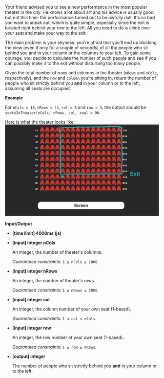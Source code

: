 ﻿Your friend advised you to see a new performance in the most popular theater in the city. He knows a lot about art and his advice is usually good, but not this time: the performance turned out to be awfully dull. It's so bad you want to sneak out, which is quite simple, especially since the exit is located right behind your row to the left. All you need to do is climb over your seat and make your way to the exit.

The main problem is your shyness: you're afraid that you'll end up blocking the view (even if only for a couple of seconds) of all the people who sit behind you and in your column or the columns to your left. To gain some courage, you decide to calculate the number of such people and see if you can possibly make it to the exit without disturbing too many people.

Given the total number of rows and columns in the theater (`nRows` and `nCols`, respectively), and the `row` and `column` you're sitting in, return the number of people who sit strictly behind you **and** in your column or to the left, assuming all seats are occupied.

**Example**

For `nCols = 16`, `nRows = 11`, `col = 5` and `row = 3`, the output should be
`seatsInTheater(nCols, nRows, col, row) = 96`.

Here is what the theater looks like:
![](images/example.png)

**Input/Output**

*   **[time limit] 4000ms (js)**

*   **[input] integer nCols**

    An integer, the number of theater's columns.

    _Guaranteed constraints:_
    `1 ≤ nCols ≤ 1000`.

*   **[input] integer nRows**

    An integer, the number of theater's rows.

    _Guaranteed constraints:_
    `1 ≤ nRows ≤ 1000`.

*   **[input] integer col**

    An integer, the column number of your own seat (1-based).

    _Guaranteed constraints:_
    `1 ≤ col ≤ nCols`.

*   **[input] integer row**

    An integer, the row number of your own seat (1-based).

    _Guaranteed constraints:_
    `1 ≤ row ≤ nRows`.

*   **[output] integer**

    The number of people who sit strictly behind you **and** in your column or to the left.